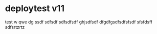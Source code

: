 # deploytest v11
test
w
qwe
dg
ssdf
sdfsdf
sdfsdfsdf
ghjsdfsdf
dfgdfgsdfsdfsfsdf
sfsfdsff
sdfsrtzrtz
